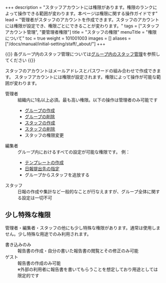 +++
description = "スタッフアカウントには権限があります。権限のランクによって操作できる範囲が変わります。本ページは権限に関する操作ガイドです"
lead = "管理者がスタッフのアカウントを作成できます。スタッフのアカウントには権限が設定でき、権限ごとにできることが変わります。"
tags = ["スタッフアカウント管理", "要管理者権限"]
title = "スタッフの権限"
menuTitle = "権限について"
toc = true
weight = 101001003
images = []
aliases = ["/docs/manual/initial-setting/staff/_about/"]
+++


{{<info>}}
各グループ内のスタッフ管理については[グループ内のスタッフ管理](/docs/manual/initial-setting/staff-local/_about/)を参照してください
{{</info>}}

スタッフのアカウントはメールアドレスとパスワードの組み合わせで作成できます。
スタッフアカウントには権限が設定されます。権限によって操作が可能な範囲が変わります。
<dl class="basic">
<dt>管理者</dt>
<dd>
組織内に1名以上必須。最も高い権限。以下の操作は管理者のみ可能です
<ul>
<li><a href="/docs/manual/initial-setting/make-group/">グループの作成</a></li>
<li><a href="/docs/manual/remove/group/">グループの削除</a></li>
<li><a href="/docs/manual/initial-setting/staff/make/">スタッフの作成</a></li>
<li><a href="/docs/manual/remove/staff/">スタッフの削除</a></li>
<li>スタッフの権限変更</li>
</ul>
</dd>
<dt>編集者</dt>
<dd>
グループ内におけるすべての設定が可能な権限です。
例：
<ul>
<li><a href="/docs/manual/initial-setting/template/make/">テンプレートの作成</a></li>
<li><a href="/docs/manual/initial-setting/staff-local/dist/">日報提出先の指定</a></li>
<li>グループからスタッフを追放する</li>
</dd>
<dt>スタッフ</dt>
<dd>日報の作成や集計など一般的なことが行なえますが、グループ全体に関する設定は一切不可</dd>
</dl>

## 少し特殊な権限

管理者・編集者・スタッフの他にも少し特殊な権限があります。通常は使用しません。少し特殊な用途でのみ利用されます。

<dl class="basic">
<dt>書き込みのみ</dt>
<dd>報告書の作成・自分の書いた報告書の閲覧とその修正のみ可能</dd>
<dt>ゲスト</dt>
<dd>報告書の作成のみ可能<br>※外部の利用者に報告書を書いてもらうことを想定しており用途としては限定的です</dd>
</dl>
